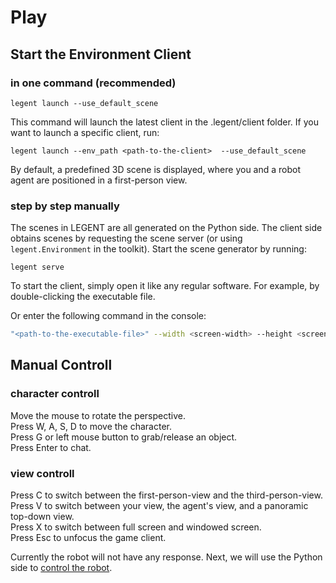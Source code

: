 # Play

## Start the Environment Client

### in one command (recommended)

```
legent launch --use_default_scene
```

This command will launch the latest client in the .legent/client folder. If you want to launch a specific client, run:

```
legent launch --env_path <path-to-the-client>  --use_default_scene
```

By default, a predefined 3D scene is displayed, where you and a robot agent are positioned in a first-person view.

### step by step manually

The scenes in LEGENT are all generated on the Python side. The client side obtains scenes by requesting the scene server (or using `legent.Environment` in the toolkit).
Start the scene generator by running:

```
legent serve
```

To start the client, simply open it like any regular software. For example, by double-clicking the executable file.

Or enter the following command in the console:
``` bash
"<path-to-the-executable-file>" --width <screen-width> --height <screen-height>
```


## Manual Controll

### character controll

Move the mouse to rotate the perspective.<br>
Press W, A, S, D to move the character.<br>
Press G or left mouse button to grab/release an object.<br>
Press Enter to chat.

### view controll

Press C to switch between the first-person-view and the third-person-view.<br>
Press V to switch between your view, the agent's view, and a panoramic top-down view.<br>
Press X to switch between full screen and windowed screen.<br>
Press Esc to unfocus the game client.

Currently the robot will not have any response. Next, we will use the Python side to [control the robot](/documentation/environment/basic_usage/).
